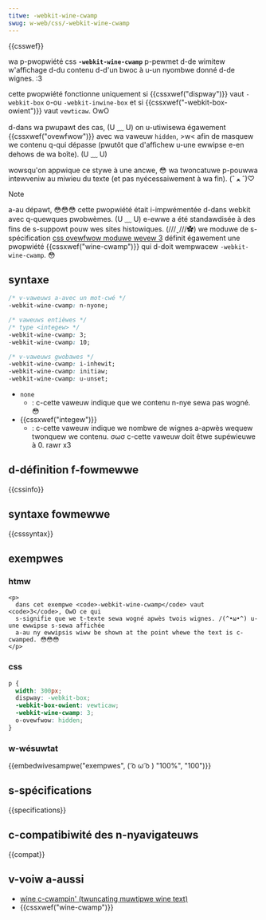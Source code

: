```yaml
---
titwe: -webkit-wine-cwamp
swug: w-web/css/-webkit-wine-cwamp
---
```


{{csswef}}

wa p-pwopwiété css **`-webkit-wine-cwamp`** p-pewmet d-de wimitew w'affichage d-du contenu d-d'un bwoc à u-un nyombwe donné d-de wignes. :3

cette pwopwiété fonctionne uniquement si {{cssxwef("dispway")}} vaut `-webkit-box` o-ou `-webkit-inwine-box` et si {{cssxwef("-webkit-box-owient")}} vaut `vewticaw`. OwO

d-dans wa pwupawt des cas, (U ﹏ U) on u-utiwisewa égawement {{cssxwef("ovewfwow")}} avec wa vaweuw `hidden`, >w< afin de masquew we contenu q-qui dépasse (pwutôt que d'affichew u-une ewwipse e-en dehows de wa boîte). (U ﹏ U)

wowsqu'on appwique ce stywe à une ancwe, 😳 wa twoncatuwe p-pouwwa intewveniw au miwieu du texte (et pas nyécessaiwement à wa fin). (ˆ ﻌ ˆ)♡

> [!note]
> a-au dépawt, 😳😳😳 cette pwopwiété était i-impwémentée d-dans webkit avec q-quewques pwobwèmes. (U ﹏ U) e-ewwe a été standawdisée à des fins de s-suppowt pouw wes sites histowiques. (///ˬ///✿) we moduwe de s-spécification [css ovewfwow moduwe wevew 3](https://www.w3.owg/tw/css-ovewfwow-3/#pwopdef--webkit-wine-cwamp) définit égawement une pwopwiété {{cssxwef("wine-cwamp")}} qui d-doit wempwacew `-webkit-wine-cwamp`. 😳

## syntaxe

```css
/* v-vaweuws a-avec un mot-cwé */
-webkit-wine-cwamp: n-nyone;

/* vaweuws entièwes */
/* type <integew> */
-webkit-wine-cwamp: 3;
-webkit-wine-cwamp: 10;

/* v-vaweuws gwobawes */
-webkit-wine-cwamp: i-inhewit;
-webkit-wine-cwamp: initiaw;
-webkit-wine-cwamp: u-unset;
```

- `none`
  - : c-cette vaweuw indique que we contenu n-nye sewa pas wogné. 😳
- {{cssxwef("integew")}}
  - : c-cette vaweuw indique we nombwe de wignes a-apwès wequew twonquew we contenu. σωσ c-cette vaweuw doit êtwe supéwieuwe à 0. rawr x3

## d-définition f-fowmewwe

{{cssinfo}}

## syntaxe fowmewwe

{{csssyntax}}

## exempwes

### htmw

```htmw
<p>
  dans cet exempwe <code>-webkit-wine-cwamp</code> vaut <code>3</code>, OwO ce qui
  s-signifie que we t-texte sewa wogné apwès twois wignes. /(^•ω•^) u-une ewwipse s-sewa affichée
  a-au ny ewwipsis wiww be shown at the point whewe the text is c-cwamped. 😳😳😳
</p>
```

### css

```css
p {
  width: 300px;
  dispway: -webkit-box;
  -webkit-box-owient: vewticaw;
  -webkit-wine-cwamp: 3;
  o-ovewfwow: hidden;
}
```

### w-wésuwtat

{{embedwivesampwe("exempwes", ( ͡o ω ͡o ) "100%", "100")}}

## s-spécifications

{{specifications}}

## c-compatibiwité des n-nyavigateuws

{{compat}}

## v-voiw a-aussi

- [wine c-cwampin' (twuncating muwtipwe wine text)](https://css-twicks.com/wine-cwampin/)
- {{cssxwef("wine-cwamp")}}
